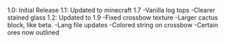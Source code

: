 1.0: Initial Release
1.1: Updated to minecraft 1.7
-Vanilla log tops
-Clearer stained glass
1.2: Updated to 1.9
-Fixed crossbow texture
-Larger cactus block, like beta.
-Lang file updates
-Colored string on crossbow
-Certain ores now outlined